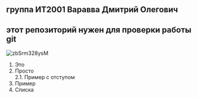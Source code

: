 ## группа ИТ2001 Варавва Дмитрий Олегович

## этот репозиторий нужен для проверки работы git


![zbSrm328ysM](https://user-images.githubusercontent.com/125732168/219856030-bfffade4-725d-4425-ad2d-e63cc256516e.jpg)

1. Это
2. Просто  
    2.1. Пример с отступом
4. Пример
5. Списка
